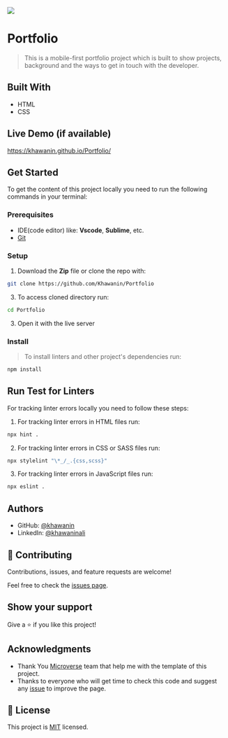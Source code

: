 ![](https://img.shields.io/badge/Microverse-blueviolet)

# Portfolio

> This is a mobile-first portfolio project which is built to show projects, background and the ways to get in touch with the developer.

## Built With

- HTML
- CSS

## Live Demo (if available)

https://khawanin.github.io/Portfolio/

## Get Started

To get the content of this project locally you need to run the following commands in your terminal:

### Prerequisites
- IDE(code editor) like: **Vscode**, **Sublime**, etc. 
- [Git](https://www.linode.com/docs/guides/how-to-install-git-on-linux-mac-and-windows/)
### Setup
1. Download the **Zip** file or clone the repo with:
```bash
git clone https://github.com/Khawanin/Portfolio
```
3. To access cloned directory run:
```bash
cd Portfolio
```
3. Open it with the live server

### Install
> To install linters and other project's dependencies run:
```bash
npm install
```
## Run Test for Linters

For tracking linter errors locally you need to follow these steps:

1. For tracking linter errors in HTML files run:
```bash 
npx hint .
```

2. For tracking linter errors in CSS or SASS files run:

```bash
npx stylelint "\*_/_.{css,scss}"
```

3. For tracking linter errors in JavaScript files run:

```bash
npx eslint .
```

## Authors

- GitHub: [@khawanin](https://github.com/Khawanin)
- LinkedIn: [@khawaninali](https://www.linkedin.com/in/khawanin-ali-zada-93777b21a/)

## 🤝 Contributing

Contributions, issues, and feature requests are welcome!

Feel free to check the [issues page](https://github.com/Khawanin/Portfolio/issues).

## Show your support

Give a ⭐️ if you like this project!

## Acknowledgments

- Thank You [Microverse](www.microverse.org) team that help me with the template of this project.
- Thanks to everyone who will get time to check this code and suggest any [issue](https://github.com/Khawanin/Portfolio/issues) to improve the page.

## 📝 License

This project is [MIT](./MIT.md) licensed.
